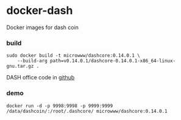 # docker-dash
Docker images for dash coin

### build

```
sudo docker build -t microwww/dashcore:0.14.0.1 \
    --build-arg path=v0.14.0.1/dashcore-0.14.0.1-x86_64-linux-gnu.tar.gz .
```

DASH office code in [github](https://github.com/dashpay/dash)

### demo

```
docker run -d -p 9998:9998 -p 9999:9999 /data/dashcoin/:/root/.dashcore/ microwww/dashcore:0.14.0.1
```
